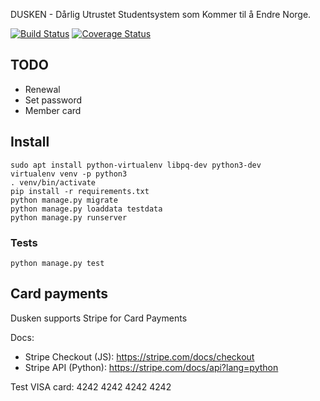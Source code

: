 DUSKEN - Dårlig Utrustet Studentsystem som Kommer til å Endre Norge.

[![Build Status](https://travis-ci.org/edb-gjengen/dusken.svg?branch=master)](https://travis-ci.org/edb-gjengen/dusken)
[![Coverage Status](https://coveralls.io/repos/edb-gjengen/dusken/badge.svg?branch=master&service=github)](https://coveralls.io/github/edb-gjengen/dusken?branch=master)

## TODO
* Renewal
* Set password
* Member card

## Install
    sudo apt install python-virtualenv libpq-dev python3-dev
    virtualenv venv -p python3
    . venv/bin/activate
    pip install -r requirements.txt
    python manage.py migrate
    python manage.py loaddata testdata
    python manage.py runserver

### Tests

    python manage.py test

## Card payments
Dusken supports Stripe for Card Payments

Docs:

* Stripe Checkout (JS): https://stripe.com/docs/checkout
* Stripe API (Python): https://stripe.com/docs/api?lang=python

Test VISA card: 4242 4242 4242 4242
